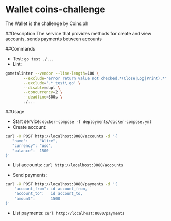# Wallet coins-challenge
The Wallet is the challenge by Coins.ph

##Description
The service that provides methods for create and view accounts, sends payments between accounts

##Commands
- Test: `go test ./...`
- Lint:
```bash
gometalinter --vendor --line-length=100 \
        --exclude='error return value not checked.*(Close|Log|Print).*\(errcheck\)$' \
        --exclude='.*_test\.go' \
        --disable=dupl \
        --concurrency=2 \
        --deadline=300s \
        ./...
```

##Usage
 - Start service: `docker-compose -f deployments/docker-compose.yml`
 - Create account:
 ```bash
curl -X POST http://localhost:8080/accounts -d '{
    "name":     "Alice",
    "currency": "usd",
    "balance":  1500
}'
```

- List accounts: `curl http://localhost:8080/accounts`

- Send payments:
```bash
curl -X POST http://localhost:8080/payments -d '{
    "account_from": id account_from,
    "account_to":   id account_to,
    "amount":       1500
}'
```

- List payments: `curl http://localhost:8080/payments`